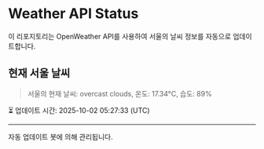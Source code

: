 
# Weather API Status

이 리포지토리는 OpenWeather API를 사용하여 서울의 날씨 정보를 자동으로 업데이트합니다.

## 현재 서울 날씨
> 서울의 현재 날씨: overcast clouds, 온도: 17.34°C, 습도: 89%

⏳ 업데이트 시간: 2025-10-02 05:27:33 (UTC)

---
자동 업데이트 봇에 의해 관리됩니다.
